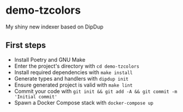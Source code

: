 # demo-tzcolors

My shiny new indexer based on DipDup

## First steps

* Install Poetry and GNU Make
* Enter the project's directory with `cd demo-tzcolors`
* Install required dependencies with `make install`
* Generate types and handlers with `dipdup init`
* Ensure generated project is valid with `make lint`
* Commit your code with `git init && git add -A && git commit -m 'Initial commit'` 
* Spawn a Docker Compose stack with `docker-compose up`